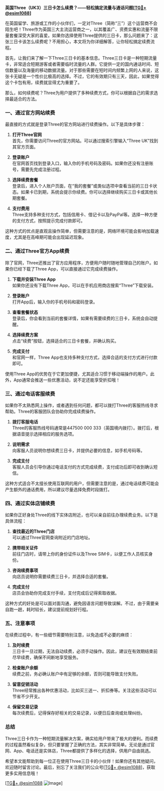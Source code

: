 **英国Three（UK3）三日卡怎么续费？——轻松搞定流量与通话问题[[TG💪+ @esim1088](https://t.me/s/esim1088)]**

在英国留学、旅游或工作的小伙伴们，一定对Three（简称“三”）这个运营商不会陌生吧！Three作为英国三大主流运营商之一，以其覆盖广、资费实惠和流量不限量套餐深受大家的喜爱。如果你选择使用Three提供的三日卡，那么问题来了：这张三日卡该怎么续费呢？不用担心，本文将为你详细解答，让你轻松搞定续费流程。

首先，让我们来了解一下Three三日卡的基本信息。Three三日卡是一种短期流量卡，非常适合短期游客或者需要临时流量的人群。它提供一定的国内通话时间、短信数量以及海量的移动数据流量。对于那些需要在短时间内频繁上网的人来说，这张卡无疑是一个性价比极高的选择。不过，它的有效期只有三天，因此，如果觉得这个卡包有用，续费就显得尤为重要了。

那么，如何续费呢？Three为用户提供了多种续费方式，你可以根据自己的需求选择最适合的方法。

### **一、通过官方网站续费**

最直接的方式就是登录Three的官方网站进行续费操作。以下是具体步骤：

1. **打开Three官网**  
   首先，你需要访问Three的官方网站。可以通过搜索引擎输入“Three UK”找到其官方页面。

2. **登录账户**  
   在官网首页找到登录入口，输入你的手机号码及密码。如果你还没有注册账号，需要先完成注册过程。

3. **选择续费套餐**  
   登录后，进入个人账户页面，在“我的套餐”或类似选项中查看当前的三日卡状态。如果卡已到期，系统会提示你续费。你可以选择继续购买三日卡或其他长期套餐。

4. **支付费用**  
   Three支持多种支付方式，包括信用卡、借记卡以及PayPal等。选择一种方便的支付方式，按照提示完成付款即可。

这种方式的优点是直观且操作简单，但需要注意的是，网络环境可能会影响加载速度，尤其是在高峰期可能会出现延迟现象。

### **二、通过Three官方App续费**

除了官网，Three还推出了官方应用程序，方便用户随时随地管理自己的账户。如果你已经下载了Three App，可以直接通过它完成续费操作。

1. **下载并安装Three App**  
   如果你还没有下载Three App，可以在手机应用商店搜索“Three”下载安装。

2. **登录账户**  
   打开App后，输入你的手机号码和密码登录。

3. **查看套餐状态**  
   登录后，你会看到当前的套餐详情，如果有需要续费的三日卡，系统会自动提醒。

4. **选择续费方案**  
   点击“续费”按钮，选择适合的三日卡套餐，并确认购买。

5. **完成支付**  
   和官网一样，Three App也支持多种支付方式，选择合适的支付方式进行付款即可。

使用Three App的优势在于它更加便捷，尤其适合习惯于移动端操作的用户。此外，App通常会推送一些优惠活动，说不定还能享受折扣哦！

### **三、通过电话客服续费**

如果你不太熟悉网上操作，或者遇到任何问题，都可以拨打Three的客服热线寻求帮助。Three的客服团队会协助你完成续费操作。

1. **拨打客服电话**  
   Three的客服热线号码通常是447500 000 333（英国境内拨打）。拨打后，根据语音提示选择相应的服务选项。

2. **说明需求**  
   向客服人员说明你想续费三日卡，并提供必要的信息，如手机号码等。

3. **完成支付**  
   客服人员会引导你通过电话支付的方式完成续费，支付成功后即可收到确认短信。

这种方式适合不太擅长使用互联网的用户，但需要注意的是，通过电话续费可能会产生额外的通话费用，所以建议尽量选择免费时段拨打。

### **四、通过实体店铺续费**

如果你正好身处Three的线下实体店附近，也可以亲自前往办理续费业务。以下是具体流程：

1. **查找最近的Three门店**  
   可以通过Three官网查询附近的门店地址。

2. **携带相关证件**  
   前往门店时，请带上你的身份证件以及Three SIM卡，以便工作人员核实身份。

3. **咨询续费事项**  
   向店员说明你需要续费三日卡，并选择合适的套餐。

4. **完成支付**  
   店员会协助你完成支付手续，支付完成后记得索取收据。

这种方式的好处是可以面对面沟通，避免因语言问题导致误解。不过，由于需要亲自跑一趟，耗时较长，建议提前规划好行程。

### **五、注意事项**

在续费过程中，有一些细节需要特别注意，以免造成不必要的麻烦：

1. **及时续费**  
   三日卡一旦过期，无法自动续费，必须手动操作。因此，建议在有效期结束前尽早续费，确保不间断地享受服务。

2. **检查账户余额**  
   续费之前，务必确认账户中有足够的余额，否则可能导致支付失败。

3. **留意促销活动**  
   Three经常推出各种优惠活动，比如买三送一、折扣券等。关注这些活动可以节省不少开支。

4. **保留交易记录**  
   每次续费后，记得保存好相关的交易记录，以便日后查询或处理纠纷。

### **总结**

Three三日卡作为一种短期流量解决方案，确实给用户带来了极大的便利。而续费的过程虽然看似复杂，但只要掌握了正确的方法，其实非常简单。无论是通过官网、App、电话还是实体店，Three都提供了多样化的选择，供用户自由挑选。

希望本文能帮助到每一位正在使用Three三日卡的小伙伴！如果你还有其他疑问，欢迎随时留言讨论。最后，别忘了关注我们的公众号[[TG💪+ @esim1088](https://t.me/s/esim1088)]，获取更多实用信息哦！

[[TG💪+ @esim1088](https://t.me/s/esim1088) ![Image](https://i.postimg.cc/4NQfJmqS/Snipaste-2025-05-13-00-14-12.png)]